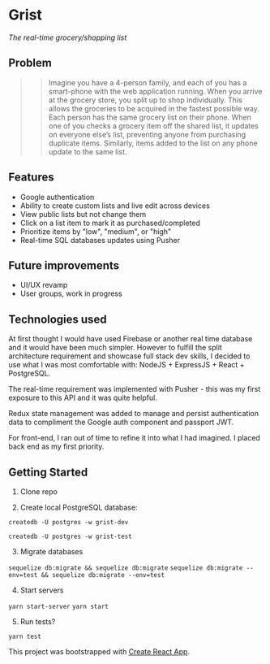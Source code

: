 # Grist
*The real-time grocery/shopping list*

## Problem
>> Imagine you have a 4-person family, and each of you has a smart-phone with the web application running. When you arrive at the grocery store, you split up to shop individually. This allows the groceries to be acquired in the fastest possible way. Each person has the same grocery list on their phone. When one of you checks a grocery item off the shared list, it updates on everyone else’s list, preventing anyone from purchasing duplicate items. Similarly, items added to the list on any phone update to the same list.

## Features

* Google authentication  
* Ability to create custom lists and live edit across devices
* View public lists but not change them
* Click on a list item to mark it as purchased/completed
* Prioritize items by "low", "medium", or "high"
* Real-time SQL databases updates using Pusher

## Future improvements

* UI/UX revamp
* User groups, work in progress

## Technologies used

At first thought I would have used Firebase or another real time database and it would have been much simpler. However to fulfill the split architecture requirement and showcase full stack dev skills, I decided to use what I was most comfortable with: NodeJS + ExpressJS + React + PostgreSQL.

The real-time requirement was implemented with Pusher - this was my first exposure to this API and it was quite helpful.

Redux state management was added to manage and persist authentication data to compliment the Google auth component and passport JWT.

For front-end, I ran out of time to refine it into what I had imagined. I placed back end as my first priority.



## Getting Started

1. Clone repo

2. Create local PostgreSQL database:

`createdb -U postgres -w grist-dev`

`createdb -U postgres -w grist-test`

3. Migrate databases

`sequelize db:migrate && sequelize db:migrate`
`sequelize db:migrate --env=test && sequelize db:migrate --env=test`

4. Start servers

`yarn start-server`
`yarn start`

5. Run tests?

`yarn test`


This project was bootstrapped with [Create React App](https://github.com/facebook/create-react-app).

